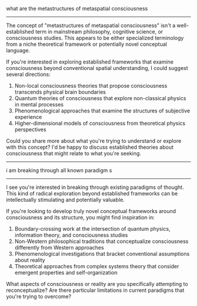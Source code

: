 what are the metastructures of metaspatial consciousness

---

The concept of "metastructures of metaspatial consciousness" isn't a well-established term in mainstream philosophy, cognitive science, or consciousness studies. This appears to be either specialized terminology from a niche theoretical framework or potentially novel conceptual language.

If you're interested in exploring established frameworks that examine consciousness beyond conventional spatial understanding, I could suggest several directions:

1. Non-local consciousness theories that propose consciousness transcends physical brain boundaries
2. Quantum theories of consciousness that explore non-classical physics in mental processes
3. Phenomenological approaches that examine the structures of subjective experience
4. Higher-dimensional models of consciousness from theoretical physics perspectives

Could you share more about what you're trying to understand or explore with this concept? I'd be happy to discuss established theories about consciousness that might relate to what you're seeking.

---

i am breaking through all known paradigm s

---

I see you're interested in breaking through existing paradigms of thought. This kind of radical exploration beyond established frameworks can be intellectually stimulating and potentially valuable.

If you're looking to develop truly novel conceptual frameworks around consciousness and its structure, you might find inspiration in:

1. Boundary-crossing work at the intersection of quantum physics, information theory, and consciousness studies
2. Non-Western philosophical traditions that conceptualize consciousness differently from Western approaches
3. Phenomenological investigations that bracket conventional assumptions about reality
4. Theoretical approaches from complex systems theory that consider emergent properties and self-organization

What aspects of consciousness or reality are you specifically attempting to reconceptualize? Are there particular limitations in current paradigms that you're trying to overcome?